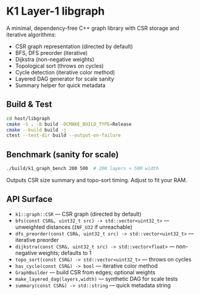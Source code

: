 # K1 Layer-1 libgraph

A minimal, dependency-free C++ graph library with CSR storage and iterative algorithms:

- CSR graph representation (directed by default)
- BFS, DFS preorder (iterative)
- Dijkstra (non-negative weights)
- Topological sort (throws on cycles)
- Cycle detection (iterative color method)
- Layered DAG generator for scale sanity
- Summary helper for quick metadata

## Build & Test

```bash
cd host/libgraph
cmake -S . -B build -DCMAKE_BUILD_TYPE=Release
cmake --build build -j
ctest --test-dir build --output-on-failure
```

## Benchmark (sanity for scale)

```bash
./build/k1_graph_bench 200 500  # 200 layers × 500 width
```

Outputs CSR size summary and topo-sort timing. Adjust to fit your RAM.

## API Surface

- `k1::graph::CSR` — CSR graph (directed by default)
- `bfs(const CSR&, uint32_t src) -> std::vector<uint32_t>` — unweighted distances (`INF_U32` if unreachable)
- `dfs_preorder(const CSR&, uint32_t src) -> std::vector<uint32_t>` — iterative preorder
- `dijkstra(const CSR&, uint32_t src) -> std::vector<float>` — non-negative weights; defaults to 1
- `topo_sort(const CSR&) -> std::vector<uint32_t>` — throws on cycles
- `has_cycle(const CSR&) -> bool` — iterative color method
- `GraphBuilder` — build CSR from edges; optional weights
- `make_layered_dag(layers,width)` — synthetic DAG for scale tests
- `summary(const CSR&) -> std::string` — quick metadata string